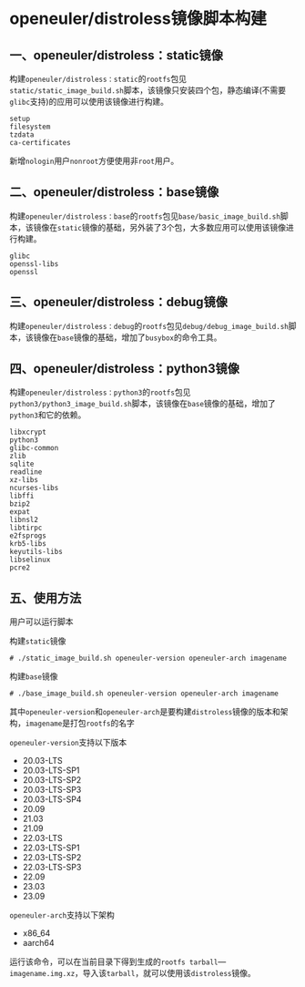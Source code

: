 # openeuler/distroless镜像脚本构建
## 一、openeuler/distroless：static镜像

构建`openeuler/distroless：static`的`rootfs`包见`static/static_image_build.sh`脚本，该镜像只安装四个包，静态编译(不需要`glibc`支持)的应用可以使用该镜像进行构建。

```
setup
filesystem
tzdata
ca-certificates
```

新增`nologin`用户`nonroot`方便使用非`root`用户。

## 二、openeuler/distroless：base镜像

构建`openeuler/distroless：base`的`rootfs`包见`base/basic_image_build.sh`脚本，该镜像在`static`镜像的基础，另外装了3个包，大多数应用可以使用该镜像进行构建。

```
glibc
openssl-libs
openssl
```

## 三、openeuler/distroless：debug镜像

构建`openeuler/distroless：debug`的`rootfs`包见`debug/debug_image_build.sh`脚本，该镜像在`base`镜像的基础，增加了`busybox`的命令工具。

## 四、openeuler/distroless：python3镜像
构建`openeuler/distroless：python3`的`rootfs`包见`python3/python3_image_build.sh`脚本，该镜像在`base`镜像的基础，增加了`python3`和它的依赖。
```
libxcrypt
python3
glibc-common
zlib
sqlite
readline
xz-libs
ncurses-libs
libffi
bzip2
expat
libnsl2
libtirpc
e2fsprogs
krb5-libs
keyutils-libs
libselinux
pcre2
```

## 五、使用方法

用户可以运行脚本

构建`static`镜像

```
# ./static_image_build.sh openeuler-version openeuler-arch imagename
```

构建`base`镜像

```
# ./base_image_build.sh openeuler-version openeuler-arch imagename
```

其中`openeuler-version`和`openeuler-arch`是要构建`distroless`镜像的版本和架构，`imagename`是打包`rootfs`的名字

`openeuler-version`支持以下版本

- 20.03-LTS
- 20.03-LTS-SP1
- 20.03-LTS-SP2
- 20.03-LTS-SP3
- 20.03-LTS-SP4
- 20.09
- 21.03
- 21.09
- 22.03-LTS
- 22.03-LTS-SP1
- 22.03-LTS-SP2
- 22.03-LTS-SP3
- 22.09
- 23.03
- 23.09

`openeuler-arch`支持以下架构

- x86_64
- aarch64

运行该命令，可以在当前目录下得到生成的`rootfs tarball`—`imagename.img.xz`，导入该`tarball`，就可以使用该`distroless`镜像。